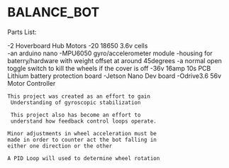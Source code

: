 # BALANCE_BOT

Parts List: 

-2 Hoverboard Hub Motors 
-20 18650 3.6v cells  
-an arduino nano 
-MPU6050 gyro/accelerometer module
-housing for baterry/hardware with weight offset at around 45degrees
-a normal open toggle switch to kill the wheels if the cover is off
-36v 16amp 10s PCB Lithium battery protection board
-Jetson Nano Dev board
-Odrive3.6 56v Motor Controller 


    This project was created as an effort to gain 
     Understanding of gyroscopic stabilization

     This project also has become an effort to
     understand how feedback control loops operate.

    Minor adjustments in wheel acceleration must be
    made in order to counter act the bot falling in
    either one direction or the other

    A PID Loop will used to determine wheel rotation


